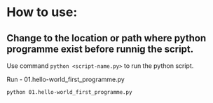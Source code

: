 # How to use:

## Change to the location or path where python programme exist before runnig the script. 

Use command `python <script-name.py>` to run the python script. 

Run - 01.hello-world_first_programme.py
```
python 01.hello-world_first_programme.py
```
